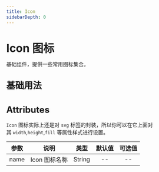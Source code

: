 ```yaml
---
title: Icon
sidebarDepth: 0
---
```


<style lang="scss">
    * { margin: 0; padding: 0; box-sizing: border-box; }
    h1, h2, h3, h4, h5 {
        border-bottom: none;
    }
    h1 {
        font-size: 30px;
        line-height: 38px;
    }
    h2 {
        font-size: 24px;
        line-height: 32px;
    }
    h3 {
        font-size: 18px;
        line-height: 26px;
    }
    p {
        font-size: 14px;
    }
</style>

# Icon 图标

基础组件，提供一些常用图标集合。

## 基础用法
<ClientOnly>
    <icon-demo></icon-demo>
</ClientOnly>

## Attributes
`Icon` 图标实际上还是对 `svg` 标签的封装，所以你可以在它上面对其 `width`,`height`,`fill` 等属性样式进行设置。

| 参数          | 说明          | 类型   | 默认值 | 可选值 |
|:-------------:|:-------------:|:------:|:------:|:------:|
| name          | Icon 图标名称 | String | --     | --     |

